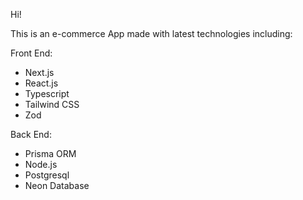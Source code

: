 Hi!

This is an e-commerce App made with latest technologies including:

Front End:
- Next.js
- React.js
- Typescript
- Tailwind CSS
- Zod

Back End:
- Prisma ORM
- Node.js
- Postgresql
- Neon Database
